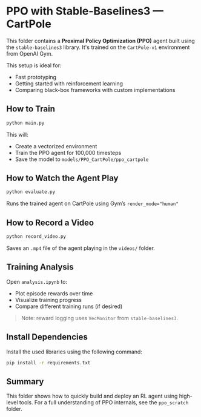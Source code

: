 # PPO with Stable-Baselines3 — CartPole

This folder contains a **Proximal Policy Optimization (PPO)** agent built using the `stable-baselines3` library. It's trained on the `CartPole-v1` environment from OpenAI Gym.

This setup is ideal for:
- Fast prototyping
- Getting started with reinforcement learning
- Comparing black-box frameworks with custom implementations

## How to Train

```bash
python main.py
```

This will:
- Create a vectorized environment
- Train the PPO agent for 100,000 timesteps
- Save the model to `models/PPO_CartPole/ppo_cartpole`

## How to Watch the Agent Play
```bash
python evaluate.py
```
Runs the trained agent on CartPole using Gym’s `render_mode="human"`

## How to Record a Video
```bash
python record_video.py
```
Saves an `.mp4` file of the agent playing in the `videos/` folder.

## Training Analysis

Open `analysis.ipynb` to:
- Plot episode rewards over time
- Visualize training progress
- Compare different training runs (if desired)

> Note: reward logging uses `VecMonitor` from `stable-baselines3`.

## Install Dependencies
Install the used libraries using the following command:
```bash
pip install -r requirements.txt

```

## Summary
This folder shows how to quickly build and deploy an RL agent using high-level tools. For a full understanding of PPO internals, see the `ppo_scratch` folder.
